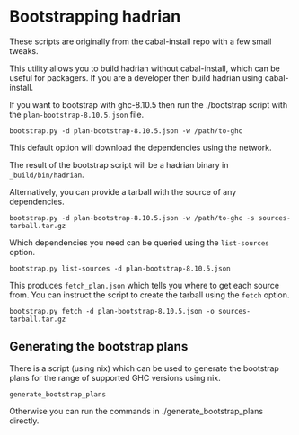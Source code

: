 # Bootstrapping hadrian

These scripts are originally from the cabal-install repo with a few
small tweaks.

This utility allows you to build hadrian without cabal-install, which can be useful
for packagers. If you are a developer then build hadrian using cabal-install.

If you want to bootstrap with ghc-8.10.5 then run the ./bootstrap script with the
`plan-bootstrap-8.10.5.json` file.

    bootstrap.py -d plan-bootstrap-8.10.5.json -w /path/to-ghc

This default option will download the dependencies using the network.

The result of the bootstrap script will be a hadrian binary in
`_build/bin/hadrian`.

Alternatively, you can provide a tarball with the source of any dependencies.

    bootstrap.py -d plan-bootstrap-8.10.5.json -w /path/to-ghc -s sources-tarball.tar.gz

Which dependencies you need can be queried using the `list-sources` option.

    bootstrap.py list-sources -d plan-bootstrap-8.10.5.json

This produces `fetch_plan.json` which tells you where to get each source from.
You can instruct the script to create the tarball using the `fetch` option.

    bootstrap.py fetch -d plan-bootstrap-8.10.5.json -o sources-tarball.tar.gz

## Generating the bootstrap plans

There is a script (using nix) which can be used to generate the bootstrap plans for the range
of supported GHC versions using nix.

    generate_bootstrap_plans

Otherwise you can run the commands in ./generate_bootstrap_plans directly.

